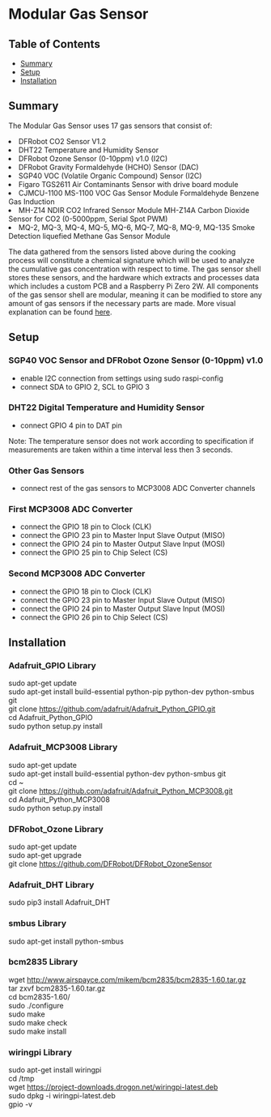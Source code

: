 # Modular Gas Sensor

## Table of Contents
* [Summary](#Summary)
* [Setup](#Setup)
* [Installation](#Installation)


## Summary
The Modular Gas Sensor uses 17 gas sensors that consist of:
<li>DFRobot CO2 Sensor V1.2</li>
<li>DHT22 Temperature and Humidity Sensor</li>
<li>DFRobot Ozone Sensor (0-10ppm) v1.0 (I2C)</li>
<li>DFRobot Gravity Formaldehyde (HCHO) Sensor (DAC)</li>
<li>SGP40 VOC (Volatile Organic Compound) Sensor (I2C)</li>
<li>Figaro TGS2611 Air Contaminants Sensor with drive board module</li>
<li>CJMCU-1100 MS-1100 VOC Gas Sensor Module Formaldehyde Benzene Gas Induction</li>
<li>MH-Z14 NDIR CO2 Infrared Sensor Module MH-Z14A Carbon Dioxide Sensor for CO2 (0-5000ppm, Serial Spot PWM)</li>
<li>MQ-2, MQ-3, MQ-4, MQ-5, MQ-6, MQ-7, MQ-8, MQ-9, MQ-135 Smoke Detection liquefied Methane Gas Sensor Module</li>

The data gathered from the sensors listed above during the cooking process will constitute a chemical signature which will be used to analyze the cumulative gas concentration with respect to time. The gas sensor shell stores these sensors, and the hardware which extracts and processes data which includes a custom PCB and a Raspberry Pi Zero 2W. All components of the gas sensor shell are modular, meaning it can be modified to store any amount of gas sensors if the necessary parts are made. More visual explanation can be found [here](https://selim-emir-can.github.io/GasSensor.html).

## Setup

### SGP40 VOC Sensor and DFRobot Ozone Sensor (0-10ppm) v1.0
* enable I2C connection from settings using sudo raspi-config
* connect SDA to GPIO 2, SCL to GPIO 3

### DHT22 Digital Temperature and Humidity Sensor
* connect GPIO 4 pin to DAT pin

Note: The temperature sensor does not work according to specification if measurements are taken within a time interval less then 3 seconds.

### Other Gas Sensors
* connect rest of the gas sensors to MCP3008 ADC Converter channels

### First MCP3008 ADC Converter
* connect the GPIO 18 pin to Clock (CLK)
* connect the GPIO 23 pin to Master Input Slave Output (MISO)
* connect the GPIO 24 pin to Master Output Slave Input (MOSI)
* connect the GPIO 25 pin to Chip Select (CS)

### Second MCP3008 ADC Converter
* connect the GPIO 18 pin to Clock (CLK)
* connect the GPIO 23 pin to Master Input Slave Output (MISO)
* connect the GPIO 24 pin to Master Output Slave Input (MOSI)
* connect the GPIO 26 pin to Chip Select (CS)

## Installation
### Adafruit_GPIO Library
sudo apt-get update <br />
sudo apt-get install build-essential python-pip python-dev python-smbus git <br />
git clone https://github.com/adafruit/Adafruit_Python_GPIO.git <br />
cd Adafruit_Python_GPIO <br />
sudo python setup.py install <br />

### Adafruit_MCP3008 Library
sudo apt-get update <br />
sudo apt-get install build-essential python-dev python-smbus git <br />
cd ~ <br />
git clone https://github.com/adafruit/Adafruit_Python_MCP3008.git <br />
cd Adafruit_Python_MCP3008 <br />
sudo python setup.py install <br />

### DFRobot_Ozone Library
sudo apt-get update <br />
sudo apt-get upgrade <br />
git clone https://github.com/DFRobot/DFRobot_OzoneSensor <br />

### Adafruit_DHT Library
sudo pip3 install Adafruit_DHT

### smbus Library
sudo apt-get install python-smbus

### bcm2835 Library
wget http://www.airspayce.com/mikem/bcm2835/bcm2835-1.60.tar.gz <br />
tar zxvf bcm2835-1.60.tar.gz <br />
cd bcm2835-1.60/ <br />
sudo ./configure <br />
sudo make <br />
sudo make check <br />
sudo make install <br />

### wiringpi Library
sudo apt-get install wiringpi <br />
cd /tmp <br />
wget https://project-downloads.drogon.net/wiringpi-latest.deb <br />
sudo dpkg -i wiringpi-latest.deb <br />
gpio -v <br />

